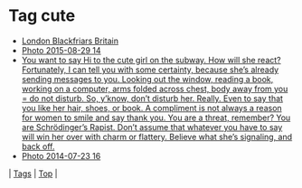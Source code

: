<!--
title: Tag cute
date: 2020-06-28T15:26:58.631Z
tags:
-->
# Tag cute

 * [London Blackfriars Britain](127862031617.md)
 * [Photo 2015-08-29 14](127865457994.md)
 * [You want to say Hi to the cute girl on the subway. How will she react? Fortunately, I can tell you with some certainty, because she’s already sending messages to you. Looking out the window, reading a book, working on a computer, arms folded across chest, body away from you = do not disturb. So, y’know, don’t disturb her. Really. Even to say that you like her hair, shoes, or book. A compliment is not always a reason for women to smile and say thank you. You are a threat, remember? You are Schrödinger’s Rapist. Don’t assume that whatever you have to say will win her over with charm or flattery. Believe what she’s signaling, and back off.](71191736780.md)
 * [Photo 2014-07-23 16](92641728364.md)

| [Tags](tags.md) | [Top](index.md) |
